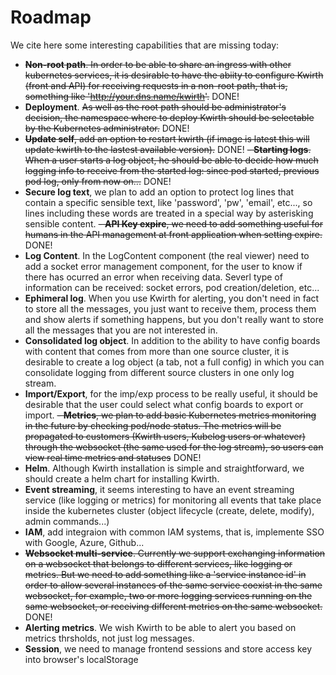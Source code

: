 # Roadmap
We cite here some interesting capabilities that are missing today:

  - ~~**Non-root path**. In order to be able to share an ingress with other kubernetes services, it is desirable to have the abiity to configure Kwirth (front and API) for receiving requests in a non-root path, that is, something like 'http://your.dns.name/kwirth'.~~ DONE!
  - **Deployment**. ~~As well as the root path should be administrator's decision, the namespace where to deploy Kwirth should be selectable by the Kubernetes administrator.~~ DONE!
  - ~~**Update self**, add an option to restart kwirth (if image is latest this will update kwirth to the lastest available version).~~ DONE!
  ~~- **Starting logs**. When a user starts a log object, he should be able to decide how much logging info to receive from the started log: since pod started, previous pod log, only from now on...~~ DONE!
  - **Secure log text**, we plan to add an option to protect log lines that contain a specific sensible text, like 'password', 'pw', 'email', etc..., so lines including these words are treated in a special way by asterisking sensible content.
  ~~- **API Key expire**, we need to add something useful for humans in the API management at front application when setting expire.~~ DONE!
  - **Log Content**. In the LogContent component (the real viewer) need to add a socket error management component, for the user to know if there has ocurred an error when receiving data. Severl type of information can be received: socket errors, pod creation/deletion, etc...
  - **Ephimeral log**. When you use Kwirth for alerting, you don't need in fact to store all the messages, you just want to receive them, process them and show alerts if something happens, but you don't really want to store all the messages that you are not interested in.
  - **Consolidated log object**. In addition to the ability to have config boards with content that comes from more than one source cluster, it is desirable to create a log object (a tab, not a full config) in which you can consolidate logging from different source clusters in one only log stream.
  - **Import/Export**, for the imp/exp process to be really useful, it should be desirable that the user could select what config boards to export or import.
  ~~- **Metrics**, we plan to add basic Kubernetes metrics monitoring in the future by checking pod/node status. The metrics will be propagated to customers (Kwirth users, Kubelog users or whatever) through the websocket (the same used for the log stream), so users can view real time metrics and statuses~~ DONE!
  - **Helm**. Although Kwirth installation is simple and straightforward, we should create a helm chart for installing Kwirth.
  - **Event streaming**, it seems interesting to have an event streaming service (like logging or metrics) for monitoring all events that take place inside the kubernetes cluster (object lifecycle (create, delete, modify), admin commands...)
  - **IAM**, add integraion with common IAM systems, that is, implemente SSO with Google, Azure, Github...
  - ~~**Websocket multi-service**. Currently we support exchanging information on a websocket that belongs to different services, like logging or metrics. But we need to add something like a 'service instance id' in order to allow several instances of the same service coexist in the same websocket, for example, two or more logging services running on the same websocket, or receiving different metrics on the same websocket.~~ DONE!
  - **Alerting metrics**. We wish Kwirth to be able to alert you based on metrics thrsholds, not just log messages. 
  - **Session**, we need to manage frontend sessions and store access key into browser's localStorage